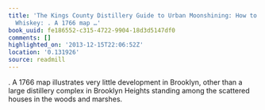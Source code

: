 ```yaml
---
title: 'The Kings County Distillery Guide to Urban Moonshining: How to Make and Drink
  Whiskey: . A 1766 map …'
book_uuid: fe186552-c315-4722-9904-18d3d5147df0
comments: []
highlighted_on: '2013-12-15T22:06:52Z'
location: '0.131926'
source: readmill
---
```


. A 1766 map illustrates very little development in Brooklyn, other than a large distillery complex in Brooklyn Heights standing among the scattered houses in the woods and marshes.
